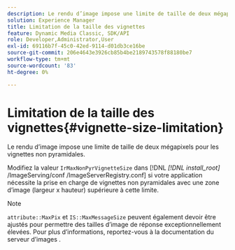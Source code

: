```yaml
---
description: Le rendu d’image impose une limite de taille de deux mégapixels pour les vignettes non pyramidales.
solution: Experience Manager
title: Limitation de la taille des vignettes
feature: Dynamic Media Classic, SDK/API
role: Developer,Administrator,User
exl-id: 69116b7f-45c0-42ed-9114-d01db3ce16be
source-git-commit: 206e4643e3926cb85b4be2189743578f88180be7
workflow-type: tm+mt
source-wordcount: '83'
ht-degree: 0%

---
```


# Limitation de la taille des vignettes{#vignette-size-limitation}

Le rendu d’image impose une limite de taille de deux mégapixels pour les vignettes non pyramidales.

Modifiez la valeur `IrMaxNonPyrVignetteSize` dans [!DNL *[!DNL install_root]* /ImageServing/conf /ImageServerRegistry.conf] si votre application nécessite la prise en charge de vignettes non pyramidales avec une zone d’image (largeur x hauteur) supérieure à cette limite.

>[!NOTE]
>
>`attribute::MaxPix` et  `IS::MaxMessageSize` peuvent également devoir être ajustés pour permettre des tailles d’image de réponse exceptionnellement élevées. Pour plus d’informations, reportez-vous à la documentation du serveur d’images .
